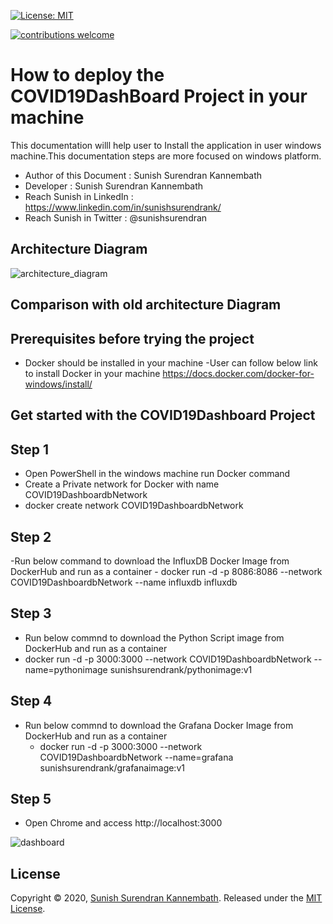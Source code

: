 [![License: MIT](https://img.shields.io/badge/License-MIT-yellow.svg)](https://opensource.org/licenses/MIT)

[![contributions welcome](https://img.shields.io/static/v1.svg?label=Contributions&message=Welcome&color=0059b3&style=flat-square)](https://github.com/TheAlgorithms/Python/blob/master/CONTRIBUTING.md)&nbsp;

# How to deploy the COVID19DashBoard Project in your machine

This documentation willl help user to Install the application in user windows machine.This documentation steps are more focused on windows platform.

- Author of this Document : Sunish Surendran Kannembath
- Developer : Sunish Surendran Kannembath
- Reach Sunish in LinkedIn : https://www.linkedin.com/in/sunishsurendrank/
- Reach Sunish in Twitter : @sunishsurendran

## Architecture Diagram
![architecture_diagram](https://user-images.githubusercontent.com/12937248/80937891-815b4380-8df4-11ea-90c2-dd656815d7bd.png)

## Comparison with old architecture Diagram


## Prerequisites before trying the project

- Docker should be installed in your machine 
   -User can follow below link to install Docker in your machine
   https://docs.docker.com/docker-for-windows/install/

## Get started with the COVID19Dashboard Project
   
  ## Step 1
   - Open PowerShell in the windows machine run Docker command
   - Create a Private network for Docker with name COVID19DashboardbNetwork
   - docker create network COVID19DashboardbNetwork
   
  ## Step 2
  -Run below command to download the InfluxDB Docker Image from DockerHub and run as a container
    - docker run -d -p 8086:8086 --network COVID19DashboardbNetwork --name influxdb influxdb

  ## Step 3

  -  Run below commnd to download the Python Script image from DockerHub and run as a container
   - docker run -d -p 3000:3000 --network COVID19DashboardbNetwork --name=pythonimage sunishsurendrank/pythonimage:v1

  ## Step 4
  - Run below commnd to download the Grafana Docker Image from DockerHub and run as a container
    - docker run -d -p 3000:3000 --network COVID19DashboardbNetwork --name=grafana sunishsurendrank/grafanaimage:v1

  ## Step 5

  - Open Chrome and access http://localhost:3000

![dashboard](https://user-images.githubusercontent.com/12937248/80937013-fa589c00-8df0-11ea-8367-b98cc3d9d289.PNG)

 ## License
 Copyright © 2020, [Sunish Surendran Kannembath](https://github.com/sunishsurendrank). 
 Released under the [MIT License](LICENSE).
 





